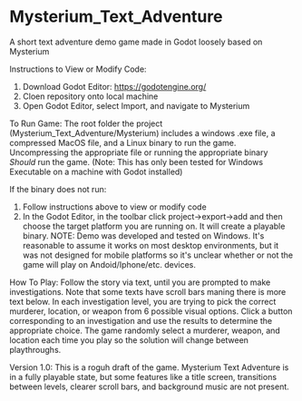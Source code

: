 # Mysterium_Text_Adventure
A short text adventure demo game made in Godot loosely based on Mysterium

Instructions to View or Modify Code:
1) Download Godot Editor: https://godotengine.org/
2) Cloen repository onto local machine
3) Open Godot Editor, select Import, and navigate to Mysterium

To Run Game:
The root folder the project (Mysterium_Text_Adventure/Mysterium) includes a windows .exe file, a compressed MacOS file, and a Linux binary to run the game. 
Uncompressing the appropriate file or running the appropriate binary *Should* run the game. (Note: This has only been tested for Windows Executable on a machine with Godot installed)

If the binary does not run:
1) Follow instructions above to view or modify code
2) In the Godot Editor, in the toolbar click project->export->add and then choose the target platform you are running on. It will create a playable binary.
NOTE: Demo was developed and tested on Windows. It's reasonable to assume it works on most desktop environments, but it was not designed for mobile platforms
so it's unclear whether or not the game will play on Andoid/Iphone/etc. devices.

How To Play:
Follow the story via text, until you are prompted to make investigations.
Note that some texts have scroll bars maning there is more text below.
In each investigation level, you are trying to pick the correct 
murderer, location, or weapon from 6 possible visual options.
Click a button corresponding to an investigation and use the results to
determine the appropriate choice.
The game randomly select a murderer, weapon, and location each time you play
so the solution will change between playthroughs.

Version 1.0: This is a roguh draft of the game. Mysterium Text Adventure is in a fully playable state, but some features like a title screen, transitions between levels,
clearer scroll bars, and background music are not present.